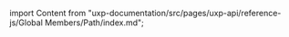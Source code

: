 
import Content from "uxp-documentation/src/pages/uxp-api/reference-js/Global Members/Path/index.md";

<Content query="product=photoshop"/>
